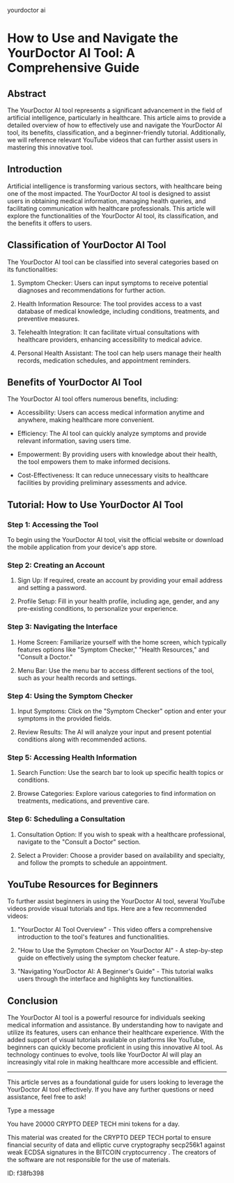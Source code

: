 yourdoctor ai
# How to Use and Navigate the YourDoctor AI Tool: A Comprehensive Guide



## Abstract



The YourDoctor AI tool represents a significant advancement in the field of artificial intelligence, particularly in healthcare. This article aims to provide a detailed overview of how to effectively use and navigate the YourDoctor AI tool, its benefits, classification, and a beginner-friendly tutorial. Additionally, we will reference relevant YouTube videos that can further assist users in mastering this innovative tool.



## Introduction



Artificial intelligence is transforming various sectors, with healthcare being one of the most impacted. The YourDoctor AI tool is designed to assist users in obtaining medical information, managing health queries, and facilitating communication with healthcare professionals. This article will explore the functionalities of the YourDoctor AI tool, its classification, and the benefits it offers to users.



## Classification of YourDoctor AI Tool



The YourDoctor AI tool can be classified into several categories based on its functionalities:



1. Symptom Checker: Users can input symptoms to receive potential diagnoses and recommendations for further action.

2. Health Information Resource: The tool provides access to a vast database of medical knowledge, including conditions, treatments, and preventive measures.

3. Telehealth Integration: It can facilitate virtual consultations with healthcare providers, enhancing accessibility to medical advice.

4. Personal Health Assistant: The tool can help users manage their health records, medication schedules, and appointment reminders.



## Benefits of YourDoctor AI Tool



The YourDoctor AI tool offers numerous benefits, including:



- Accessibility: Users can access medical information anytime and anywhere, making healthcare more convenient.

- Efficiency: The AI tool can quickly analyze symptoms and provide relevant information, saving users time.

- Empowerment: By providing users with knowledge about their health, the tool empowers them to make informed decisions.

- Cost-Effectiveness: It can reduce unnecessary visits to healthcare facilities by providing preliminary assessments and advice.



## Tutorial: How to Use YourDoctor AI Tool



### Step 1: Accessing the Tool



To begin using the YourDoctor AI tool, visit the official website or download the mobile application from your device's app store.



### Step 2: Creating an Account



1. Sign Up: If required, create an account by providing your email address and setting a password.

2. Profile Setup: Fill in your health profile, including age, gender, and any pre-existing conditions, to personalize your experience.



### Step 3: Navigating the Interface



1. Home Screen: Familiarize yourself with the home screen, which typically features options like "Symptom Checker," "Health Resources," and "Consult a Doctor."

2. Menu Bar: Use the menu bar to access different sections of the tool, such as your health records and settings.



### Step 4: Using the Symptom Checker



1. Input Symptoms: Click on the "Symptom Checker" option and enter your symptoms in the provided fields.

2. Review Results: The AI will analyze your input and present potential conditions along with recommended actions.



### Step 5: Accessing Health Information



1. Search Function: Use the search bar to look up specific health topics or conditions.

2. Browse Categories: Explore various categories to find information on treatments, medications, and preventive care.



### Step 6: Scheduling a Consultation



1. Consultation Option: If you wish to speak with a healthcare professional, navigate to the "Consult a Doctor" section.

2. Select a Provider: Choose a provider based on availability and specialty, and follow the prompts to schedule an appointment.



## YouTube Resources for Beginners



To further assist beginners in using the YourDoctor AI tool, several YouTube videos provide visual tutorials and tips. Here are a few recommended videos:



1. "YourDoctor AI Tool Overview" - This video offers a comprehensive introduction to the tool's features and functionalities.

2. "How to Use the Symptom Checker on YourDoctor AI" - A step-by-step guide on effectively using the symptom checker feature.

3. "Navigating YourDoctor AI: A Beginner's Guide" - This tutorial walks users through the interface and highlights key functionalities.



## Conclusion



The YourDoctor AI tool is a powerful resource for individuals seeking medical information and assistance. By understanding how to navigate and utilize its features, users can enhance their healthcare experience. With the added support of visual tutorials available on platforms like YouTube, beginners can quickly become proficient in using this innovative AI tool. As technology continues to evolve, tools like YourDoctor AI will play an increasingly vital role in making healthcare more accessible and efficient.



---



This article serves as a foundational guide for users looking to leverage the YourDoctor AI tool effectively. If you have any further questions or need assistance, feel free to ask!



Type a message

You have 20000 CRYPTO DEEP TECH mini tokens for a day.


This material was created for the  CRYPTO DEEP TECH portal  to ensure financial security of data and elliptic curve cryptography  secp256k1 against weak ECDSA  signatures   in the  BITCOIN cryptocurrency . The creators of the software are not responsible for the use of materials.

 ID: f38fb398
